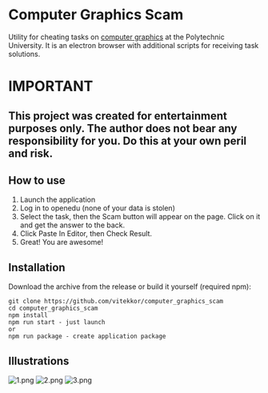 # Computer Graphics Scam

Utility for cheating tasks on [computer graphics](https://openedu.ru/course/spbstu/COMPGR/) at the Polytechnic University. It is an electron browser with additional scripts for receiving task solutions.

# IMPORTANT

## This project was created for entertainment purposes only. The author does not bear any responsibility for you. Do this at your own peril and risk.

## How to use

1. Launch the application
2. Log in to openedu (none of your data is stolen)
3. Select the task, then the Scam button will appear on the page. Click on it and get the answer to the back. 
4. Click Paste In Editor, then Check Result.
5. Great! You are awesome!

## Installation

Download the archive from the release or build it yourself (required npm):
```
git clone https://github.com/vitekkor/computer_graphics_scam
cd computer_graphics_scam
npm install
npm run start - just launch
or
npm run package - create application package
```
## Illustrations

![1.png](https://github.com/vitekkor/computer_graphics_scam/blob/master/images/1.png?raw=true)
![2.png](https://github.com/vitekkor/computer_graphics_scam/blob/master/images/2.png?raw=true)
![3.png](https://github.com/vitekkor/computer_graphics_scam/blob/master/images/3.png?raw=true)

